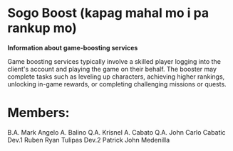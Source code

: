 # Sogo Boost  (kapag mahal mo i pa rankup mo)  

**Information about game-boosting services**  

Game boosting services typically involve a skilled player logging into the client's account and playing the game on their behalf. The booster may complete tasks such as leveling up characters, achieving higher rankings, unlocking in-game rewards, or completing challenging missions or quests.  

# Members: 
B.A.  Mark Angelo A. Balino 
Q.A.  Krisnel A. Cabato 
Q.A.  John Carlo Cabatic 
Dev.1 Ruben Ryan Tulipas
Dev.2 Patrick John Medenilla 
